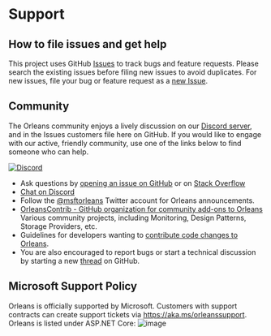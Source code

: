 # Support

## How to file issues and get help  

This project uses GitHub [Issues](https://github.com/dotnet/orleans/issues) to track bugs and feature requests. Please search the existing 
issues before filing new issues to avoid duplicates. For new issues, file your bug or feature request as a [new Issue](https://github.com/dotnet/orleans/issues/new).

## Community

The Orleans community enjoys a lively discussion on our [Discord server](https://aka.ms/orleans-discord), and in the Issues customers file here on GitHub. If you would like to engage with our active, friendly community, use one of the links below to find someone who can help. 

[![Discord](https://discordapp.com/api/guilds/333727978460676096/widget.png?style=banner4)](https://aka.ms/orleans-discord)
    
* Ask questions by [opening an issue on GitHub](https://github.com/dotnet/orleans/issues) or on [Stack Overflow](https://stackoverflow.com/questions/ask?tags=orleans)
* [Chat on Discord](https://aka.ms/orleans-discord)
* Follow the [@msftorleans](https://twitter.com/msftorleans) Twitter account for Orleans announcements.
* [OrleansContrib - GitHub organization for community add-ons to Orleans](https://github.com/OrleansContrib/) Various community projects, including Monitoring, Design Patterns, Storage Providers, etc.
* Guidelines for developers wanting to [contribute code changes to Orleans](CONTRIBUTING.md).
* You are also encouraged to report bugs or start a technical discussion by starting a new [thread](https://github.com/dotnet/orleans/issues) on GitHub.

## Microsoft Support Policy  

Orleans is officially supported by Microsoft. Customers with support contracts can create support tickets via https://aka.ms/orleanssupport. Orleans is listed under ASP.NET Core:
![image](https://github.com/dotnet/orleans/assets/203839/30b02291-06a1-4364-9e1c-9a06209c386d)
